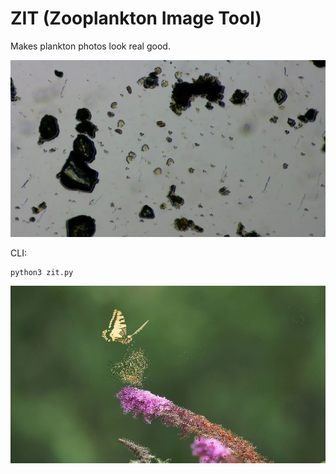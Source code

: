 # ZIT (Zooplankton Image Tool)

Makes plankton photos look real good.

![Lovely Example](composited.png)

CLI:
```
python3 zit.py
```

![Lovely Example](mariposa_compuesta.png)